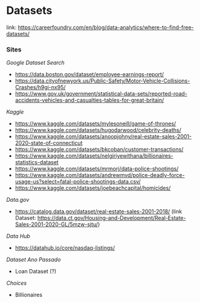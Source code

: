 <h1> Datasets </h1>

link: <https://careerfoundry.com/en/blog/data-analytics/where-to-find-free-datasets/>

<h3> <strong> Sites </strong> </h3>

<i> Google Dataset Search </i>

- <https://data.boston.gov/dataset/employee-earnings-report/>
- <https://data.cityofnewyork.us/Public-Safety/Motor-Vehicle-Collisions-Crashes/h9gi-nx95/>
- <https://www.gov.uk/government/statistical-data-sets/reported-road-accidents-vehicles-and-casualties-tables-for-great-britain/>

<i> Kaggle </i>

- <https://www.kaggle.com/datasets/mylesoneill/game-of-thrones/>
- <https://www.kaggle.com/datasets/hugodarwood/celebrity-deaths/>
- <https://www.kaggle.com/datasets/anoopjohny/real-estate-sales-2001-2020-state-of-connecticut>
- <https://www.kaggle.com/datasets/bkcoban/customer-transactions/>
- <https://www.kaggle.com/datasets/nelgiriyewithana/billionaires-statistics-dataset>
- <https://www.kaggle.com/datasets/mrmorj/data-police-shootings/>
- <https://www.kaggle.com/datasets/andrewmvd/police-deadly-force-usage-us?select=fatal-police-shootings-data.csv/>
- <https://www.kaggle.com/datasets/joebeachcapital/homicides/>


<i> Data.gov </i>

- <https://catalog.data.gov/dataset/real-estate-sales-2001-2018/> (link Dataset: <https://data.ct.gov/Housing-and-Development/Real-Estate-Sales-2001-2020-GL/5mzw-sjtu/>)

<i> Data Hub </i>

- <https://datahub.io/core/nasdaq-listings/>

<i> Dataset Ano Passado </i>

- Loan Dataset (?)

<i> Choices </i>

- Billionaires